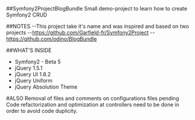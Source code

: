 ##Symfony2ProjectBlogBundle
Small demo-project to learn how to create Symfony2 CRUD

##NOTES
	--This project take it's name and was inspired and based on two projects
	--https://github.com/Garfield-fr/Symfony2Project
	--https://github.com/odino/BlogBundle

##WHAT'S INSIDE
+ Symfony2  - Beta 5
+ jQuery 1.5.1
+ jQuery UI 1.8.2
+ jQuery Uniform
+ jQuery Absolution Theme

#ALSO
Removal of files and comments on configurations files pending
Code refactorization and optimization at controllers need to be done in order to avoid code duplicity.

